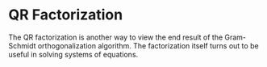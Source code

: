 QR Factorization
=======================

The QR factorization is another way to view the end result of the Gram-Schmidt orthogonalization algorithm.  The factorization itself turns out to be useful in solving systems of equations.




